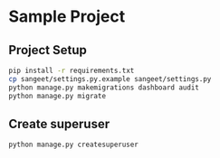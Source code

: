 # Sample Project

## Project Setup
```bash
pip install -r requirements.txt
cp sangeet/settings.py.example sangeet/settings.py
python manage.py makemigrations dashboard audit
python manage.py migrate
```

## Create superuser
```bash
python manage.py createsuperuser
```
